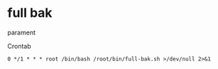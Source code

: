 # full bak
parament 


Crontab 

    0 */1 * * * root /bin/bash /root/bin/full-bak.sh >/dev/null 2>&1

